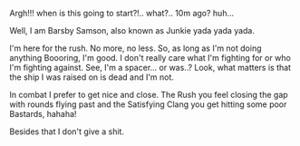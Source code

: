 Argh!!! when is this going to start?!.. what?.. 10m ago? huh... 

Well, I am  Barsby Samson, also known as Junkie yada yada yada. 

I'm here for the rush. No more, no less. So, as long as I'm not doing anything Boooring, I'm good. I don't really care what I'm fighting for or who I'm fighting against. See, I'm a spacer... or was..? Look, what matters is that the ship I was raised on is dead and I'm not.

In combat I prefer to get nice and close. The Rush you feel closing the gap with rounds flying past and the Satisfying Clang you get hitting some poor Bastards, hahaha!

Besides that I don't give a shit. 
